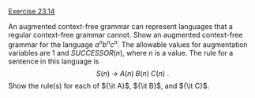 [Exercise 23.14](ex_14/)

An augmented context-free grammar can represent languages that a regular
context-free grammar cannot. Show an augmented context-free grammar for
the language $a^nb^nc^n$. The allowable values for augmentation
variables are 1 and $SUCCESSOR(n)$, where $n$ is a value. The rule for a sentence
in this language is
$$S(n) {{{{\;}}\rightarrow{{\;}}}}A(n) {{\;}}B(n) {{\;}}C(n) \ .$$
Show the rule(s) for each of ${\it A}$,
${\it B}$, and ${\it C}$.
